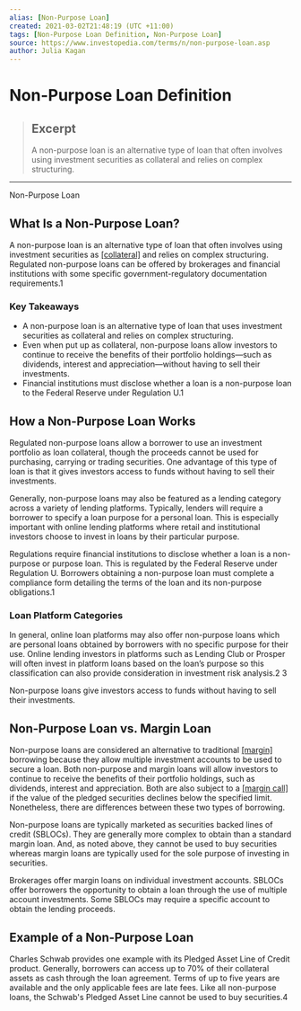 ```yaml
---
alias: [Non-Purpose Loan]
created: 2021-03-02T21:48:19 (UTC +11:00)
tags: [Non-Purpose Loan Definition, Non-Purpose Loan]
source: https://www.investopedia.com/terms/n/non-purpose-loan.asp
author: Julia Kagan
---
```


# Non-Purpose Loan Definition

> ## Excerpt
> A non-purpose loan is an alternative type of loan that often involves using investment securities as collateral and relies on complex structuring.

---

Non-Purpose Loan
## What Is a Non-Purpose Loan?

A non-purpose loan is an alternative type of loan that often involves using investment securities as [[collateral]](https://www.investopedia.com/terms/c/collateral.asp) and relies on complex structuring. Regulated non-purpose loans can be offered by brokerages and financial institutions with some specific government-regulatory documentation requirements.1

### Key Takeaways

-   A non-purpose loan is an alternative type of loan that uses investment securities as collateral and relies on complex structuring.
-   Even when put up as collateral, non-purpose loans allow investors to continue to receive the benefits of their portfolio holdings—such as dividends, interest and appreciation—without having to sell their investments.
-   Financial institutions must disclose whether a loan is a non-purpose loan to the Federal Reserve under Regulation U.1

## How a Non-Purpose Loan Works

Regulated non-purpose loans allow a borrower to use an investment portfolio as loan collateral, though the proceeds cannot be used for purchasing, carrying or trading securities. One advantage of this type of loan is that it gives investors access to funds without having to sell their investments.

Generally, non-purpose loans may also be featured as a lending category across a variety of lending platforms. Typically, lenders will require a borrower to specify a loan purpose for a personal loan. This is especially important with online lending platforms where retail and institutional investors choose to invest in loans by their particular purpose.

Regulations require financial institutions to disclose whether a loan is a non-purpose or purpose loan. This is regulated by the Federal Reserve under Regulation U. Borrowers obtaining a non-purpose loan must complete a compliance form detailing the terms of the loan and its non-purpose obligations.1

### Loan Platform Categories

In general, online loan platforms may also offer non-purpose loans which are personal loans obtained by borrowers with no specific purpose for their use. Online lending investors in platforms such as Lending Club or Prosper will often invest in platform loans based on the loan’s purpose so this classification can also provide consideration in investment risk analysis.2 3

Non-purpose loans give investors access to funds without having to sell their investments.

## Non-Purpose Loan vs. Margin Loan

Non-purpose loans are considered an alternative to traditional [[margin]](https://www.investopedia.com/terms/m/marginaccount.asp) borrowing because they allow multiple investment accounts to be used to secure a loan. Both non-purpose and margin loans will allow investors to continue to receive the benefits of their portfolio holdings, such as dividends, interest and appreciation. Both are also subject to a [[margin call]](https://www.investopedia.com/terms/m/margincall.asp) if the value of the pledged securities declines below the specified limit. Nonetheless, there are differences between these two types of borrowing.

Non-purpose loans are typically marketed as securities backed lines of credit (SBLOCs). They are generally more complex to obtain than a standard margin loan. And, as noted above, they cannot be used to buy securities whereas margin loans are typically used for the sole purpose of investing in securities.

Brokerages offer margin loans on individual investment accounts. SBLOCs offer borrowers the opportunity to obtain a loan through the use of multiple account investments. Some SBLOCs may require a specific account to obtain the lending proceeds.

## Example of a Non-Purpose Loan

Charles Schwab provides one example with its Pledged Asset Line of Credit product. Generally, borrowers can access up to 70% of their collateral assets as cash through the loan agreement. Terms of up to five years are available and the only applicable fees are late fees. Like all non-purpose loans, the Schwab's Pledged Asset Line cannot be used to buy securities.4
